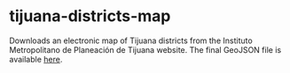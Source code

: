 # tijuana-districts-map

Downloads an electronic map of Tijuana districts from the Instituto Metropolitano de Planeación de Tijuana website. The final GeoJSON file is available [here](https://github.com/datadesk/tijuana-districts-map/blob/master/tijuana-districts.json).

